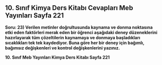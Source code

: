 ## 10. Sınıf Kimya Ders Kitabı Cevapları Meb Yayınları Sayfa 221

**Soru: 23) Verilen metinler doğrultusunda kaynama ve donma noktasına etki eden faktörleri merak eden bir öğrenci aşağıdaki deney düzeneklerini hazırlayarak tüm çözeltilerin kaynamaya ve donmaya başladıkları sıcaklıkları tek tek kaydediyor. Buna göre her bir deney için bağımlı, bağımsız değişkenleri ve kontrol değişkenlerini yazınız.**

**10. Sınıf Meb Yayınları Kimya Ders Kitabı Sayfa 221**